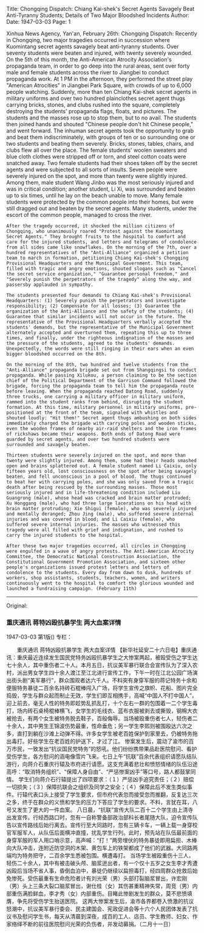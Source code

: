 Title: Chongqing Dispatch: Chiang Kai-shek's Secret Agents Savagely Beat Anti-Tyranny Students; Details of Two Major Bloodshed Incidents
Author:
Date: 1947-03-03
Page: 1

Xinhua News Agency, Yan'an, February 26th: Chongqing Dispatch: Recently in Chongqing, two major tragedies occurred in succession where Kuomintang secret agents savagely beat anti-tyranny students. Over seventy students were beaten and injured, with twenty severely wounded. On the 5th of this month, the Anti-American Atrocity Association's propaganda team, in order to go deep into the rural areas, sent over forty male and female students across the river to Jiangbei to conduct propaganda work. At 1 PM in the afternoon, they performed the street play "American Atrocities" in Jiangbei Park Square, with crowds of up to 6,000 people watching. Suddenly, more than ten Chiang Kai-shek secret agents in military uniforms and over two hundred plainclothes secret agent thugs carrying bricks, stones, and clubs rushed into the square, completely destroying the students' propaganda flags, floats, and pictures. The students and the masses rose up to stop them, but to no avail. The students then joined hands and shouted "Chinese people don't hit Chinese people," and went forward. The inhuman secret agents took the opportunity to grab and beat them indiscriminately, with groups of ten or so surrounding one or two students and beating them severely. Bricks, stones, tables, chairs, and clubs flew all over the place. The female students' woolen sweaters and blue cloth clothes were stripped off or torn, and steel cotton coats were snatched away. Two female students had their shoes taken off by the secret agents and were subjected to all sorts of insults. Seven people were severely injured on the spot, and more than twenty were slightly injured. Among them, male student Wang Jinbo was the most seriously injured and was in critical condition; another student, Li Xi, was surrounded and beaten up to six times, until he lay on the beach unable to move. Many female students were protected by the common people into their homes, but were still dragged out and beaten by the secret agents. Many students, under the escort of the common people, managed to cross the river.

    After the tragedy occurred, it shocked the million citizens of Chongqing, who unanimously roared "Protest against the Kuomintang Secret Agents." They brought fruits to the hospital to comfort and care for the injured students, and letters and telegrams of condolence from all sides came like snowflakes. On the morning of the 7th, over a hundred representatives of the "Anti-Alliance" organized a petition team to march in formation, petitioning Chiang Kai-shek's Chongqing Provisional Headquarters and the Municipal Government. This team, filled with tragic and angry emotions, shouted slogans such as "Cancel the secret service organization," "Guarantee personal freedom," and "Severely punish the perpetrators of the tragedy" along the way, and passersby applauded in sympathy.

    The students presented four demands to Chiang Kai-shek's Provisional Headquarters: (1) Severely punish the perpetrators and investigate responsibility; (2) Compensate for all losses; (3) Guarantee the organization of the Anti-Alliance and the safety of the students; (4) Guarantee that similar incidents will not occur in the future. The representative of the Provisional Headquarters verbally accepted the students' demands, but the representative of the Municipal Government alternately accepted and overturned them, repeating this up to three times, and finally, under the righteous indignation of the masses and the pressure of the students, agreed to the students' demands. Unexpectedly, the words were still ringing in their ears when an even bigger bloodshed occurred on the 8th.

    On the morning of the 8th, two hundred and twelve students from the "Anti-Alliance" propaganda brigade set out from Shangqingsi to conduct propaganda. While passing Xilukou, a person claiming to be the section chief of the Political Department of the Garrison Command followed the brigade, forcing the propaganda team to tell him the propaganda route before leaving. When the propaganda reached Datong Road, suddenly three trucks, one carrying a military officer in military uniform, rammed into the student ranks from behind, disrupting the student formation. At this time, military personnel in military uniforms, pre-positioned at the front of the team, signaled with whistles and shouted loudly: "Hit them!" Secret agent thugs ambushing on both sides immediately charged the brigade with carrying poles and wooden sticks, even the wooden frames of nearby air-raid shelters and the iron frames of rickshaws became their weapons. Both ends of Datong Road were guarded by secret agents, and over two hundred students were surrounded and savagely beaten.

    Thirteen students were severely injured on the spot, and more than twenty were slightly injured. Among them, some had their heads smashed open and brains splattered out. A female student named Li Caixiu, only fifteen years old, lost consciousness on the spot after being savagely beaten, and fell unconscious in a pool of blood. The thugs continued to beat her with carrying poles, and she was only saved from a tragic death after being rescued by the surrounding masses. Those most seriously injured and in life-threatening condition included Liu Guangrong (male), whose head was cracked and brain matter protruded; Xu Honggang (male), who had three large lacerations on his head with brain matter protruding; Xie Shigui (female), who was severely injured and mentally deranged; Zhou Jing (male), who suffered severe internal injuries and was covered in blood; and Li Caixiu (female), who suffered severe internal injuries. The masses who witnessed this tragedy were all filled with grief and indignation, and rushed to carry the injured students to the hospital.

    After these two major tragedies occurred, all circles in Chongqing were engulfed in a wave of angry protests. The Anti-American Atrocity Committee, the Democratic National Construction Association, the Constitutional Government Promotion Association, and sixteen other people's organizations issued protest letters and letters of condolence to the students. Every day from dawn to dusk, hundreds of workers, shop assistants, students, teachers, women, and writers continuously went to the hospital to comfort the glorious wounded and launched a fundraising campaign. (February 11th)



<hr /> 

Original: 


### 重庆通讯  蒋特凶殴抗暴学生  两大血案详情

1947-03-03
第1版()
专栏：

　　重庆通讯
    蒋特凶殴抗暴学生
    两大血案详情
    【新华社延安二十六日电】重庆通讯：重庆最近连续发生国民党特务凶殴抗暴学生之大惨案两起，被殴受伤之学生达七十余人，其中重伤者二十人。本月五日，抗议美军暴行联合会宣传队为了深入农村，派出男女学生四十余人渡江至江北进行宣传工作，下午一时在江北公园广场演出街头剧“美军暴行”，群众围观者达六千人。不料突有身穿军服的蒋记特务十余和便服特务暴徒二百余名持砖石棍棒闯入广场，将学生宣传之旗帜、花船、图片完全捣毁，学生与群众起而制止无效，学生们即互相携手，高喊“中国人不打中国人”，迎上前去，毫无人性的特务即趁势乱抓乱打，十个左右一群的包围着一二个学生毒打，场内砖石桌椅棍棒横飞，女学生的毛线衣、蓝布衣服被剥去或撕毁，钢棉大衣被抢去，有两个女生被特务脱去鞋子，百般侮辱。当场被殴重伤者七人，轻伤者二十余人，其中男生王锦波伤势最重，性命垂危；另一学生李熙则被围殴达六次之多，直打到躺在沙滩上动弹不得。许多女学生被老百姓保护到家里去，仍被特务拖出毒打。好些学生在老百姓的护送下，才过了江。
    惨案发生后，震动了渝市的百万市民，一致发出“抗议国民党特务”的怒吼。他们纷纷携带果品赴医院慰问、看护受伤学生，各方慰问的涵电像雪片飞来。七日上午“抗联”百余代表组织请愿队结队游行，向蒋介石重庆行辕及市府进行请愿。这支充满着悲壮和愤怒情绪的队伍沿途高呼：“取消特务组织”、“保障人身自由”、“严惩惨案凶手”等口号，路人都鼓掌同情。
    学生们向蒋介石行辕提出了四项要求：（１）严惩凶手追究责任；（２）赔偿一切损失；（３）保障抗联会之组织及同学之安全；（４）保障此后不发生类似事件。行辕代表口头上接受了学生要求，但市府代表忽而接受忽而推翻，反复达三次之多，终于在群众的义愤和学生的压力下答应了学生的要求。不料，言犹在耳，八号又发生了更大的一件血案。
    八日晨，“抗联”宣传大队二百十二个学生由上清寺出发宣传。行经西路口时，忽有一自称警备部政治部科长者尾随大队，迫令宣传队告以宣传路线后始行离去。宣传行至大同路时，忽有三辆卡车，一辆上载一身穿校官军服军人，从队伍后面横冲直撞，扰乱学生行列。此时，预先站在队伍最前面的身穿军服的军人用口哨示意，高声喊：“打！”两旁埋伏的特务暴徒即用扁担、木棒向大队冲击，连附近防空洞的木架、黄包车上的铁架都成了他们的武器。大同路两端均为特务把守，二百余学生悉被包围。横遭毒打。
    当场学生被殴重伤十三人，轻伤二十余人，其中有被击破头颅、脑浆迸出者，有一个仅十五岁之女生李才秀遭凶殴后当场不省人事，昏倒血泊中，暴徒仍继续以扁担毒打，经四周群众抢救后始免惨死。受伤最重有生命危险者计有刘光荣（男）头部打裂脑浆冒出，许宏刚（男）头上三条大裂口脑浆冒出，谢仕桂（女）其伤甚重精神失常，周竞（男）内部重伤满脸鲜血，李才秀（女）内部重伤。目睹此惨剧发生的群众，莫不悲愤填膺，争先将受伤学生抬送医院。
    这两大惨案发生后，渝市各界都卷入愤激的抗议怒潮中，抗议美军暴行委会、民主建国会、宪政促进会等十六个人民团体发表了抗议书及慰问学生书，每天从清晨到深夜，成百的工人、店员、学生教师、妇女、作家络绎不断的前往医院慰问光荣的负伤者，并发动募捐。（二月十一日）
